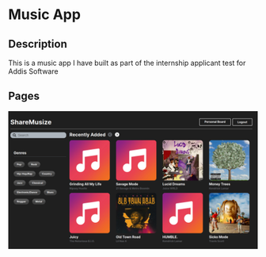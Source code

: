 # Music App

## Description

This is a music app I have built as part of the internship applicant test for Addis Software

## Pages

![Home Page](image.png)
